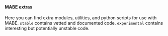 #### MABE extras

Here you can find extra modules, utilities, and python scripts for use with MABE.
`stable` contains vetted and documented code.
`experimental` contains interesting but potentially unstable code.
